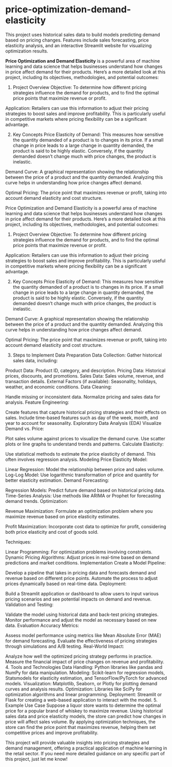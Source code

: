 # price-optimization-demand-elasticity
This project uses historical sales data to build models predicting demand based on pricing changes. Features include sales forecasting, price elasticity analysis, and an interactive Streamlit website for visualizing optimization results.

**Price Optimization and Demand Elasticity** is a powerful area of machine learning and data science that helps businesses understand how changes in price affect demand for their products. Here’s a more detailed look at this project, including its objectives, methodologies, and potential outcomes:

1. Project Overview
Objective: To determine how different pricing strategies influence the demand for products, and to find the optimal price points that maximize revenue or profit.

Application: Retailers can use this information to adjust their pricing strategies to boost sales and improve profitability. This is particularly useful in competitive markets where pricing flexibility can be a significant advantage.

2. Key Concepts
Price Elasticity of Demand: This measures how sensitive the quantity demanded of a product is to changes in its price. If a small change in price leads to a large change in quantity demanded, the product is said to be highly elastic. Conversely, if the quantity demanded doesn’t change much with price changes, the product is inelastic.

Demand Curve: A graphical representation showing the relationship between the price of a product and the quantity demanded. Analyzing this curve helps in understanding how price changes affect demand.

Optimal Pricing: The price point that maximizes revenue or profit, taking into account demand elasticity and cost structure.

Price Optimization and Demand Elasticity is a powerful area of machine learning 
and data science that helps businesses understand how changes in price affect 
demand for their products. Here’s a more detailed look at this project, 
including its objectives, methodologies, and potential outcomes:

1. Project Overview
Objective: To determine how different pricing strategies 
influence the demand for products, and 
to find the optimal price points that maximize revenue or profit.

Application: Retailers can use this information to 
adjust their pricing strategies to boost sales and improve 
profitability. This is particularly useful in competitive markets 
where pricing flexibility can be a significant advantage.

2. Key Concepts
Price Elasticity of Demand: This measures how sensitive the 
quantity demanded of a product is to changes in its price. 
If a small change in price leads to a large change in quantity demanded, 
the product is said to be highly elastic. Conversely, if the quantity 
demanded doesn’t change much with price changes, the product is inelastic.

Demand Curve: A graphical representation showing 
the relationship between the price of a product 
and the quantity demanded. Analyzing this curve helps 
in understanding how price changes affect demand.

Optimal Pricing: The price point that maximizes revenue or profit, 
taking into account demand elasticity and cost structure.

3. Steps to Implement
Data Preparation
Data Collection: Gather historical sales data, including:

Product Data: Product ID, category, and description.
Pricing Data: Historical prices, discounts, and promotions.
Sales Data: Sales volume, revenue, and transaction details.
External Factors (if available): Seasonality, holidays, weather, and economic conditions.
Data Cleaning:

Handle missing or inconsistent data.
Normalize pricing and sales data for analysis.
Feature Engineering:

Create features that capture historical pricing strategies and their effects on sales.
Include time-based features such as day of the week, month, and year to account for seasonality.
Exploratory Data Analysis (EDA)
Visualize Demand vs. Price:

Plot sales volume against prices to visualize the demand curve.
Use scatter plots or line graphs to understand trends and patterns.
Calculate Elasticity:

Use statistical methods to estimate the price elasticity of demand. This often involves regression analysis.
Modeling
Price Elasticity Model:

Linear Regression: Model the relationship between price and sales volume.
Log-Log Model: Use logarithmic transformation of price and quantity for better elasticity estimation.
Demand Forecasting:

Regression Models: Predict future demand based on historical pricing data.
Time-Series Analysis: Use methods like ARIMA or Prophet for forecasting demand trends.
Optimization:

Revenue Maximization: Formulate an optimization problem where you maximize revenue based on price elasticity estimates.

Profit Maximization: Incorporate cost data to optimize for profit, considering both price elasticity and cost of goods sold.

Techniques:

Linear Programming: For optimization problems involving constraints.
Dynamic Pricing Algorithms: Adjust prices in real-time based on demand predictions and market conditions.
Implementation
Create a Model Pipeline:

Develop a pipeline that takes in pricing data and forecasts demand and revenue based on different price points.
Automate the process to adjust prices dynamically based on real-time data.
Deployment:

Build a Streamlit application or dashboard to allow users to input various pricing scenarios and see potential impacts on demand and revenue.
Validation and Testing:

Validate the model using historical data and back-test pricing strategies.
Monitor performance and adjust the model as necessary based on new data.
Evaluation
Accuracy Metrics:

Assess model performance using metrics like Mean Absolute Error (MAE) for demand forecasting.
Evaluate the effectiveness of pricing strategies through simulations and A/B testing.
Real-World Impact:

Analyze how well the optimized pricing strategy performs in practice.
Measure the financial impact of price changes on revenue and profitability.
4. Tools and Technologies
Data Handling: Python libraries like pandas and NumPy for data manipulation.
Modeling: Scikit-learn for regression models, Statsmodels for elasticity estimation, and TensorFlow/PyTorch for advanced models.
Visualization: Matplotlib, Seaborn, or Plotly for plotting demand curves and analysis results.
Optimization: Libraries like SciPy for optimization algorithms and linear programming.
Deployment: Streamlit or Flask for creating a web-based application to interact with the model.
5. Example Use Case
Suppose a liquor store wants to determine the optimal price for a popular brand of whiskey to maximize revenue. Using historical sales data and price elasticity models, the store can predict how changes in price will affect sales volume. By applying optimization techniques, the store can find the price point that maximizes revenue, helping them set competitive prices and improve profitability.

This project will provide valuable insights into pricing strategies and demand management, offering a practical application of machine learning in the retail sector. If you need more detailed guidance on any specific part of this project, just let me know!
